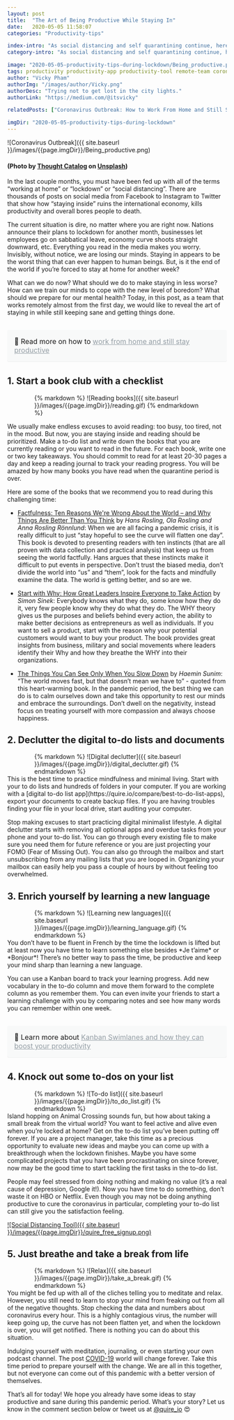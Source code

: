 ```yaml
---
layout: post
title:  "The Art of Being Productive While Staying In"
date:   2020-05-05 11:58:07
categories: "Productivity-tips"

index-intro: "As social distancing and self quarantining continue, here are some effective tips to keep you sane during lockdown and still being productive. Being a remote team, we have put together some of the best life hacks for you to enjoy the solitude during this unprecedented time."
category-intro: "As social distancing and self quarantining continue, here are some effective tips to keep you sane during lockdown and still being productive."

image: "2020-05-05-productivity-tips-during-lockdown/Being_productive.png"
tags: productivity productivity-app productivity-tool remote-team coronavirus-pandenmic social-distancing social-distance to-do-list-app working-remotely remote-teams task-management task-management-software project-management-software productivity-tips coronavirus-outbreak coronavirus work-at-home work-from-home corona-news social-distancing quarantine lockdown to-do-list task-list book-club
author: "Vicky Pham"
authorImg: "/images/author/Vicky.png"
authorDesc: "Trying not to get lost in the city lights."
authorLink: "https://medium.com/@itsvicky"

relatedPosts: ["Coronavirus Outbreak: How to Work From Home and Still Stay Productive", "Best 5 tips to Use a Digital To Do List for Remote Teams during a Virus Outbreak", "8 Best Tips for Remote Teams to Boost Productivity at Virtual Office"]

imgDir: "2020-05-05-productivity-tips-during-lockdown"
---
```


![Coronavirus Outbreak]({{ site.baseurl }}/images/{{page.imgDir}}/Being_productive.png)
#### (Photo by [Thought Catalog](https://unsplash.com/@thoughtcatalog?utm_source=unsplash&utm_medium=referral&utm_content=creditCopyText) on [Unsplash](https://unsplash.com/?utm_source=unsplash&utm_medium=referral&utm_content=creditCopyText))

In the last couple months,  you must have been fed up with all of the terms “working at home” or “lockdown” or “social distancing”. There are thousands of posts on social media from Facebook to Instagram to Twitter that show how “staying inside” ruins the international economy, kills productivity and overall bores people to death. 

The current situation is dire, no matter where you are right now. Nations announce their plans to lockdown for another month, businesses let employees go on sabbatical leave, economy curve shoots straight downward, etc. Everything you read in the media makes you worry. Invisibly, without notice, we are losing our minds. Staying in appears to be the worst thing that can ever happen to human beings. But, is it the end of the world if you’re forced to stay at home for another week?

What can we do now? What should we do to make staying in less worse? How can we train our minds to cope with the new level of boredom? What should we prepare for our mental health? Today, in this post, as a team that works remotely almost from the first day, we would like to reveal the art of staying in while still keeping sane and getting things done. 

<div style="margin: 2em 0 !important; padding: 1em; font-size: 16px; background-color: #f8f9f9; border-radius: 4px; box-shadow: 0 1px 1px rgba(189, 193, 196, 0.25);">
🔖 Read more on how to <a href="https://quire.io/blog/p/work-from-home-tips.html" style="color: #939da4;">work from home and still stay productive</a>
</div>

## 1. Start a book club with a checklist
<div style="max-width: 380px; max-height: 333px; margin: 0 auto;">
{% markdown %}
![Reading books]({{ site.baseurl }}/images/{{page.imgDir}}/reading.gif)
{% endmarkdown %}
</div>

We usually make endless excuses to avoid reading: too busy, too tired, not in the mood. But now, you are staying inside and reading should be prioritized. Make a to-do list and write down the books that you are currently reading or you want to read in the future. For each book, write one or two key takeaways. You should commit to read for at least 20-30 pages a day and keep a reading journal to track your reading progress. You will be amazed by how many books you have read when the quarantine period is over. 

Here are some of the books that we recommend you to read during this challenging time: 

* [Factfulness: Ten Reasons We're Wrong About the World – and Why Things Are Better Than You Think](https://www.goodreads.com/book/show/34890015-factfulness) by *Hans Rosling, Ola Rosling and Anna Rosling Rönnlund*: When we are all facing a pandemic crisis, it is really difficult to just “stay hopeful to see the curve will flatten one day”. This book is devoted to presenting readers with ten instincts (that are all proven with data collection and practical analysis) that keep us from seeing the world factfully. Hans argues that these instincts make it difficult to put events in perspective.  Don’t trust the biased media, don’t divide the world into “us” and “them”, look for the facts and mindfully examine the data. The world is getting better, and so are we. 

* [Start with Why: How Great Leaders Inspire Everyone to Take Action](https://www.goodreads.com/book/show/7108725-start-with-why) by *Simon Sinek*: Everybody knows what they do, some know how they do it, very few people know why they do what they do. The WHY theory gives us the purposes and beliefs behind every action, the ability to make better decisions as entrepreneurs as well as individuals. If you want to sell a product, start with the reason why your potential customers would want to buy your product. The book provides great insights from business, military and social movements where leaders identify their Why and how they breathe the WHY into their organizations.

* [The Things You Can See Only When You Slow Down](https://www.goodreads.com/book/show/30780006-the-things-you-can-see-only-when-you-slow-down) by *Haemin Sunim*:  “The world moves fast, but that doesn’t mean we have to” - quoted from this heart-warming book. In the pandemic period, the best thing we can do is to calm ourselves down and take this opportunity to rest our minds and embrace the surroundings. Don’t dwell on the negativity, instead focus on treating yourself with more compassion and always choose happiness.


## 2. Declutter the digital to-do lists and documents

<div style="max-width: 380px; max-height: 333px; margin: 0 auto;">
{% markdown %}
![Digital declutter]({{ site.baseurl }}/images/{{page.imgDir}}/digital_declutter.gif)
{% endmarkdown %}
</div>
This is the best time to practice mindfulness and minimal living. Start with your to do lists and hundreds of folders in your computer. If you are working with a [digital to-do list app](https://quire.io/compare/best-to-do-list-apps), export your documents to create backup files. If you are having troubles finding your file in your local drive, start auditing your computer. 

Stop making excuses to start practicing digital minimalist lifestyle. A digital declutter starts with removing all optional apps and overdue tasks from your phone and your to-do list. You can go through every existing file to make sure you need them for future reference or you are just projecting your FOMO (Fear of Missing Out). You can also go through the mailbox and start unsubscribing from any mailing lists that you are looped in. Organizing your mailbox can easily help you pass a couple of hours by without feeling too overwhelmed.

## 3. Enrich yourself by learning a new language

<div style="max-width: 380px; max-height: 333px; margin: 0 auto;">
{% markdown %}
![Learning new languages]({{ site.baseurl }}/images/{{page.imgDir}}/learning_language.gif)
{% endmarkdown %}
</div>
You don’t have to be fluent in French by the time the lockdown is lifted but at least now you have time to learn something else besides *Je t’aime* or *Bonjour*! There’s no better way to pass the time, be productive and keep your mind sharp than learning a new language. 

You can use a Kanban board to track your learning progress. Add new vocabulary in the to-do column and move them forward to the complete column as you remember them. You can even invite your friends to start a learning challenge with you by comparing notes and see how many words you can remember within one week.

<div style="margin: 2em 0 !important; padding: 1em; font-size: 16px; background-color: #f8f9f9; border-radius: 4px; box-shadow: 0 1px 1px rgba(189, 193, 196, 0.25);">
🔖 Learn more about <a href="https://quire.io/blog/p/Kanban-board-swimlane.html" style="color: #939da4;">Kanban Swimlanes and how they can boost your productivity</a>
</div>

## 4. Knock out some to-dos on your list 

<div style="max-width: 380px; max-height: 333px; margin: 0 auto;">
{% markdown %}
![To-do list]({{ site.baseurl }}/images/{{page.imgDir}}/to_do_list.gif)
{% endmarkdown %}
</div>
Island hopping on Animal Crossing sounds fun, but how about taking a small break from the virtual world? You want to feel active and alive even when you’re locked at home? Get on the to-do list you’ve been putting off forever. If you are a project manager, take this time as a precious opportunity to evaluate new ideas and maybe you can come up with a breakthrough when the lockdown finishes. Maybe you have some complicated projects that you have been procrastinating on since forever, now may be the good time to start tackling the first tasks in the to-do list.

People may feel stressed from doing nothing and making no value (it’s a real cause of depression, Google it!). Now you have time to do something, don’t waste it on HBO or Netflix. Even though you may not be doing anything productive to cure the coronavirus in particular, completing your to-do list can still give you the satisfaction feeling.

[![Social Distancing Tool]({{ site.baseurl }}/images/{{page.imgDir}}/quire_free_signup.png)](https://bit.ly/3csOCXf)

## 5. Just breathe and take a break from life

<div style="max-width: 380px; max-height: 333px; margin: 0 auto;">
{% markdown %}
![Relax]({{ site.baseurl }}/images/{{page.imgDir}}/take_a_break.gif)
{% endmarkdown %}
</div>
You might be fed up with all of the cliches telling you to meditate and relax. However, you still need to learn to stop your mind from freaking out from all of the negative thoughts. Stop checking the data and numbers about coronavirus every hour. This is a highly contagious virus, the number will keep going up, the curve has not been flatten yet, and when the lockdown is over, you will get notified. There is nothing you can do about this situation. 

Indulging yourself with meditation, journaling, or even starting your own podcast channel. The post [COVID-19](https://coronavirus.jhu.edu/map.html) world will change forever. Take this time period to prepare yourself with the change. We are all in this together, but not everyone can come out of this pandemic with a better version of themselves. 

That’s all for today! We hope you already have some ideas to stay productive and sane during this pandemic period. What’s your story? Let us know in the comment section below or tweet us at [@quire_io](https://twitter.com/quire_io) 😍 

[jekyll]:      http://jekyllrb.com
[jekyll-gh]:   https://github.com/jekyll/jekyll
[jekyll-help]: https://github.com/jekyll/jekyll-help